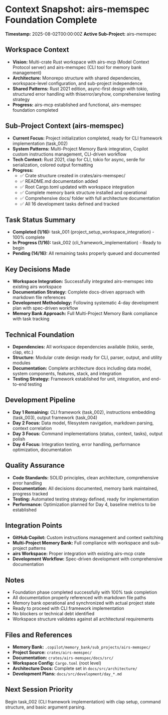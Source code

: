 # Context Snapshot: airs-memspec Foundation Complete
**Timestamp:** 2025-08-02T00:00:00Z
**Active Sub-Project:** airs-memspec

## Workspace Context
- **Vision:** Multi-crate Rust workspace with airs-mcp (Model Context Protocol server) and airs-memspec (CLI tool for memory bank management)
- **Architecture:** Monorepo structure with shared dependencies, workspace-level configuration, and sub-project independence
- **Shared Patterns:** Rust 2021 edition, async-first design with tokio, structured error handling with thiserror/anyhow, comprehensive testing strategy
- **Progress:** airs-mcp established and functional, airs-memspec foundation completed

## Sub-Project Context (airs-memspec)
- **Current Focus:** Project initialization completed, ready for CLI framework implementation (task_002)
- **System Patterns:** Multi-Project Memory Bank integration, Copilot custom instructions management, CLI-driven workflow
- **Tech Context:** Rust 2021, clap for CLI, tokio for async, serde for serialization, colored output formatting
- **Progress:** 
  - ✅ Crate structure created in crates/airs-memspec/
  - ✅ README.md documentation added
  - ✅ Root Cargo.toml updated with workspace integration
  - ✅ Complete memory bank structure installed and operational
  - ✅ Comprehensive docs/ folder with full architecture documentation
  - ✅ All 16 development tasks defined and tracked

## Task Status Summary
- **Completed (1/16):** task_001 (project_setup_workspace_integration) - 100% complete
- **In Progress (1/16):** task_002 (cli_framework_implementation) - Ready to begin
- **Pending (14/16):** All remaining tasks properly queued and documented

## Key Decisions Made
- **Workspace Integration:** Successfully integrated airs-memspec into existing airs workspace
- **Documentation Strategy:** Complete docs-driven approach with markdown file references
- **Development Methodology:** Following systematic 4-day development plan with spec-driven workflow
- **Memory Bank Approach:** Full Multi-Project Memory Bank compliance with task tracking

## Technical Foundation
- **Dependencies:** All workspace dependencies available (tokio, serde, clap, etc.)
- **Structure:** Modular crate design ready for CLI, parser, output, and utility modules
- **Documentation:** Complete architecture docs including data model, system components, features, stack, and integration
- **Testing Strategy:** Framework established for unit, integration, and end-to-end testing

## Development Pipeline
- **Day 1 Remaining:** CLI framework (task_002), instructions embedding (task_003), output framework (task_004)
- **Day 2 Focus:** Data model, filesystem navigation, markdown parsing, context correlation
- **Day 3 Focus:** Command implementations (status, context, tasks), output polish
- **Day 4 Focus:** Integration testing, error handling, performance optimization, documentation

## Quality Assurance
- **Code Standards:** SOLID principles, clean architecture, comprehensive error handling
- **Documentation:** All decisions documented, memory bank maintained, progress tracked
- **Testing:** Automated testing strategy defined, ready for implementation
- **Performance:** Optimization planned for Day 4, baseline metrics to be established

## Integration Points
- **GitHub Copilot:** Custom instructions management and context switching
- **Multi-Project Memory Bank:** Full compliance with workspace and sub-project patterns
- **airs Workspace:** Proper integration with existing airs-mcp crate
- **Development Workflow:** Spec-driven development with comprehensive documentation

## Notes
- Foundation phase completed successfully with 100% task completion
- All documentation properly referenced with markdown file paths
- Memory bank operational and synchronized with actual project state
- Ready to proceed with CLI framework implementation
- No blockers or technical debt identified
- Workspace structure validates against all architectural requirements

## Files and References
- **Memory Bank:** `.copilot/memory_bank/sub_projects/airs-memspec/`
- **Project Source:** `crates/airs-memspec/`
- **Documentation:** `crates/airs-memspec/docs/src/`
- **Workspace Config:** `Cargo.toml` (root level)
- **Architecture Docs:** Complete set in `docs/src/architecture/`
- **Development Plans:** `docs/src/development/day_*.md`

## Next Session Priority
Begin task_002 (CLI framework implementation) with clap setup, command structure, and basic argument parsing.

